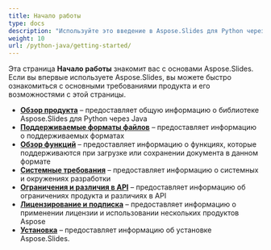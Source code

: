 ```yaml
---
title: Начало работы
type: docs
description: "Используйте это введение в Aspose.Slides для Python через основы Java, чтобы начать осознавать ценность Aspose.Slides для вашего бизнеса."
weight: 10
url: /python-java/getting-started/
---
```


Эта страница **Начало работы** знакомит вас с основами Aspose.Slides. Если вы впервые используете Aspose.Slides, вы можете быстро ознакомиться с основными требованиями продукта и его возможностями с этой страницы.

- [**Обзор продукта**](/slides/python-java/product-overview/) – предоставляет общую информацию о библиотеке Aspose.Slides для Python через Java
- [**Поддерживаемые форматы файлов**](/slides/python-java/supported-file-formats/) – предоставляет информацию о поддерживаемых форматах
- [**Обзор функций**](/slides/python-java/features-overview/) – предоставляет информацию о функциях, которые поддерживаются при загрузке или сохранении документа в данном формате
- [**Системные требования**](/slides/python-java/system-requirements/) – предоставляет информацию о системных и окружениях разработки
- [**Ограничения и различия в API**](/slides/python-java/limitations-and-api-differences/) – предоставляет информацию об ограничениях продукта и различиях в API
- [**Лицензирование и подписка**](/slides/python-java/licensing) – предоставляет информацию о применении лицензии и использовании нескольких продуктов Aspose
- [**Установка**](/slides/python-java/installation/) – предоставляет информацию об установке Aspose.Slides.